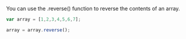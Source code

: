 You can use the .reverse() function to reverse the contents of an array.

```javascript
var array = [1,2,3,4,5,6,7];

array = array.reverse();
```
